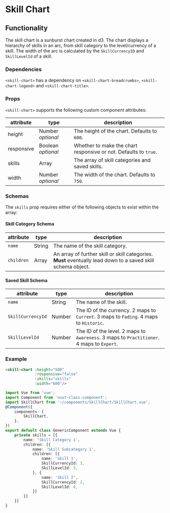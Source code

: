 # Skill Chart

## Functionality

The skill chart is a sunburst chart created in d3. The chart displays a hierarchy of skills in an arc, from skill category to the level/currency of a skill. The width of the arc is calculated by the `SkillCurrencyID` and `SkillLevelId` of a skill.

### Dependencies

`<skill-chart>` has a dependency on `<skill-chart-breadcrumbs>`, `<skill-chart-legend>` and `<skill-chart-title>`.

### Props

`<skill-chart>` supports the following custom component attributes:

| attribute | type | description
| --- | --- | ---
| height | Number *optional* | The height of the chart. Defaults to `600`.
| responsive | Boolean *optional* | Whether to make the chart responsive or not. Defaults to `true`.
| skills | Array | The array of skill categories and saved skills.
| width | Number *optional* | The width of the chart. Defaults to `750`.

### Schemas

The `skills` prop requires either of the following objects to exist within the array:

#### Skill Category Schema

| attribute | type | description
| --- | --- | ---
| `name` | String | The name of the skill category.
| `children` | Array | An array of further skill or skill categories. **Must** eventually lead down to a saved skill schema object.

#### Saved Skill Schema

| attribute | type | description
| --- | --- | ---
| `name` | String | The name of the skill.
| `SkillCurrencyId` | Number | The ID of the currency. 2 maps to `Current`. 3 maps to `Fading`. 4 maps to `Historic`.
| `SkillLevelId` | Number | The ID of the level. 2 maps to `Awareness`. 3 maps to `Practitioner`. 4 maps to `Expert`.

### Example

```html
<skill-chart :height="500"
             :responsive="false"
             :skills="skills"
             :width="600"/>
```

```ts
import Vue from 'vue';
import Component from 'nuxt-class-component';
import SkillChart from '~/components/SkillChart/SkillChart.vue';
@Component({
    components: {
        SkillChart,
    },
})
export default class GenericComponent extends Vue {
    private skills = [{
        name: 'Skill Category 1',
        children: [{
            name: 'Skill Subcategory 1',
            children: [{
                name: 'Skill 1',
                SkillCurrencyId: 3,
                SkillLevelId: 3,
            }, {
                name: 'Skill 2',
                SkillCurrencyId: 2,
                SkillLevelId: 4,
            }]
        }]
    }]
}
```